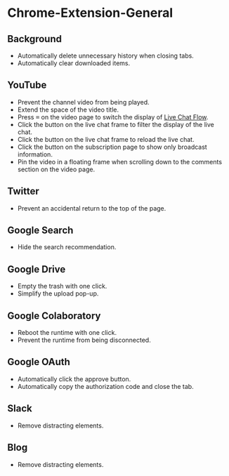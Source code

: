 # Chrome-Extension-General

## Background

- Automatically delete unnecessary history when closing tabs.
- Automatically clear downloaded items.

## YouTube

- Prevent the channel video from being played.
- Extend the space of the video title.
- Press <kbd>=</kbd> on the video page to switch the display of [Live Chat Flow](https://github.com/fiahfy/youtube-live-chat-flow).
- Click the button on the live chat frame to filter the display of the live chat.
- Click the button on the live chat frame to reload the live chat.
- Click the button on the subscription page to show only broadcast information.
- Pin the video in a floating frame when scrolling down to the comments section on the video page.

## Twitter

- Prevent an accidental return to the top of the page.

## Google Search

- Hide the search recommendation.

## Google Drive

- Empty the trash with one click.
- Simplify the upload pop-up.

## Google Colaboratory

- Reboot the runtime with one click.
- Prevent the runtime from being disconnected.

## Google OAuth

- Automatically click the approve button.
- Automatically copy the authorization code and close the tab.

## Slack

- Remove distracting elements.

## Blog

- Remove distracting elements.
